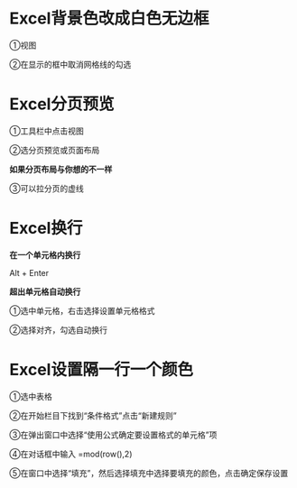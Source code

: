# Excel背景色改成白色无边框

①视图

②在显示的框中取消网格线的勾选

# Excel分页预览

①工具栏中点击视图

②选分页预览或页面布局

**如果分页布局与你想的不一样**

③可以拉分页的虚线

# Excel换行

**在一个单元格内换行**

Alt + Enter

**超出单元格自动换行**

①选中单元格，右击选择设置单元格格式

②选择对齐，勾选自动换行

# Excel设置隔一行一个颜色

①选中表格

②在开始栏目下找到“条件格式”点击“新建规则” 

③在弹出窗口中选择“使用公式确定要设置格式的单元格”项 

④在对话框中输入    =mod(row(),2)

⑤在窗口中选择“填充”，然后选择填充中选择要填充的颜色，点击确定保存设置 